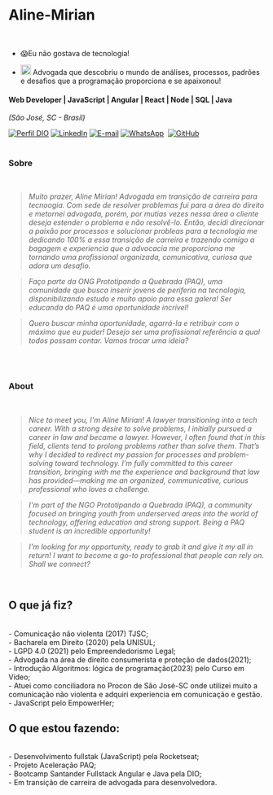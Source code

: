<h1> Aline-Mirian</h1>

<br> <!--Esta tag é para espaço-->
- 😱Eu não gostava de tecnologia!
<!--Atalho para emojis tecla windows + . -->
- <img src="https://cdn-icons-png.flaticon.com/128/4218/4218273.png" alt="Ícone Personalizado" width="20" height="20"> Advogada que descobriu o mundo de análises, processos, padrões e desafios que a programação proporciona e se apaixonou!
  <br>

#### Web Developer | JavaScript | Angular | React | Node | SQL | Java
<i>(São José, SC - Brasil)</i>
<br>

[![Perfil DIO](https://img.shields.io/badge/-Meu%20Perfil%20na%20DIO-0077B5?style=for-the-badge&logo=gitbook&logoColor=white)](https://www.dio.me/users/aline_mirian)
[![LinkedIn](https://img.shields.io/badge/linkedin-%230077B5.svg?style=for-the-badge&logo=linkedin&logoColor=white)](https://www.linkedin.com/in/aline-mirian/)
[![E-mail](https://img.shields.io/badge/-Email-0077B5?style=for-the-badge&logo=microsoft-outlook&logoColor=white)](mailto:aline.mirian@prototipandoaquebrada.org)
[![WhatsApp](https://img.shields.io/badge/WhatsApp-0077B5?style=for-the-badge&logo=whatsapp&logoColor=white)](https://wa.me/55+48+991926647)  
[![GitHub](https://img.shields.io/badge/GitHub-0077B5?style=for-the-badge&logo=github&logoColor=white)](https://github.com/AlineMirian)
<br />
<br />
###  Sobre
<i>
<br />
  
> Muito prazer, Aline Mirian! Advogada em transição de carreira para tecnoogia. Com sede de resolver problemas fui para a área do direito e metornei advogada, porém, por mutias vezes nessa área o cliente deseja estender o problema e não resolvê-lo. Então, decidi direcionar a paixão por processos e solucionar probleas para a tecnologia me dedicando 100% a essa transição de carreira e trazendo comigo a bagagem e experiencia que a advocacia me proporciona me tornando uma profissional organizada, comunicativa, curiosa que adora um desafio.
  
>Faço parte da ONG Prototipando a Quebrada (PAQ), uma comunidade que busca inserir jovens de periferia na tecnologia, disponibilizando estudo e muito apoio para essa galera! Ser educanda do PAQ  é uma oportunidade incrível! 

> Quero buscar minha oportunidade, agarrá-la e retribuir com o máximo que eu puder! Desejo ser uma profissional referência a qual todos possam contar. Vamos trocar uma ideia?
</i>
<br />
<br />

###  About
<i>
<br />
  
> Nice to meet you, I'm Aline Mirian! A lawyer transitioning into a tech career. With a strong desire to solve problems, I initially pursued a career in law and became a lawyer. However, I often found that in this field, clients tend to prolong problems rather than solve them. That’s why I decided to redirect my passion for processes and problem-solving toward technology. I'm fully committed to this career transition, bringing with me the experience and background that law has provided—making me an organized, communicative, curious professional who loves a challenge.

>I'm part of the NGO Prototipando a Quebrada (PAQ), a community focused on bringing youth from underserved areas into the world of technology, offering education and strong support. Being a PAQ student is an incredible opportunity!

>I'm looking for my opportunity, ready to grab it and give it my all in return! I want to become a go-to professional that people can rely on. Shall we connect?
</i>
<br />

<h2> O que já fiz?</h2>
  <br />
- Comunicação não violenta (2017) TJSC;<br />
- Bacharela em Direito (2020) pela UNISUL;<br />
- LGPD 4.0 (2021) pelo Empreendedorismo Legal;<br />
- Advogada na área de direito consumerista e proteção de dados(2021);<br />
- Introdução Algoritmos: lógica de programação(2023) pelo Curso em Vídeo;<br />
- Atuei como conciliadora no Procon de São José-SC onde utilizei muito a comunicação não violenta e adquiri experiencia em comunicação e gestão.<br />
- JavaScript pelo EmpowerHer;
    <br>
<h2> O que estou fazendo:</h2>
  <br />
- Desenvolvimento fullstak (JavaScript) pela Rocketseat;<br />
- Projeto Aceleração PAQ;<br />
- Bootcamp Santander Fullstack Angular e Java pela DIO;<br />
- Em transição de carreira de advogada para desenvolvedora. 
  
